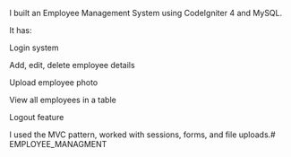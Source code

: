 I built an Employee Management System using CodeIgniter 4 and MySQL.

It has:

Login system

Add, edit, delete employee details

Upload employee photo

View all employees in a table

Logout feature

I used the MVC pattern, worked with sessions, forms, and file uploads.# EMPLOYEE_MANAGMENT
